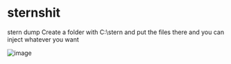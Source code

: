 # sternshit
stern dump
Create a folder with C:\stern and put the files there and you can inject whatever you want

![image](https://github.com/Kqlu666/Stern-Dumped/assets/57631903/70ae1664-11f3-498f-9667-4a7b32841e7c)
